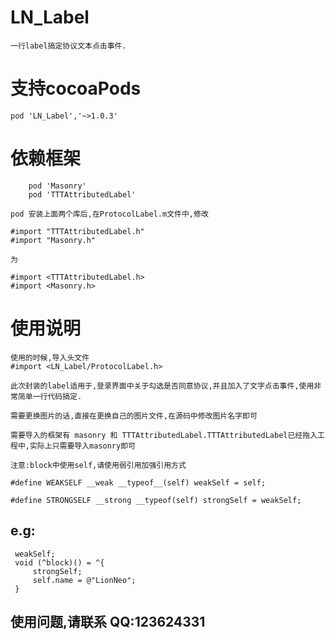 
# LN_Label
    一行label搞定协议文本点击事件.
    
# 支持cocoaPods 
    pod 'LN_Label','~>1.0.3'
# 依赖框架
```
    pod 'Masonry' 
    pod 'TTTAttributedLabel'
```    
    pod 安装上面两个库后,在ProtocolLabel.m文件中,修改
    
 ```   
#import "TTTAttributedLabel.h"
#import "Masonry.h"
 ```
    为
 ```   
#import <TTTAttributedLabel.h>
#import <Masonry.h>
 ```   
# 使用说明

    使用的时候,导入头文件
    #import <LN_Label/ProtocolLabel.h>
    
    此次封装的label适用于,登录界面中关于勾选是否同意协议,并且加入了文字点击事件,使用非常简单一行代码搞定.
    
    需要更换图片的话,直接在更换自己的图片文件,在源码中修改图片名字即可
    
    需要导入的框架有 masonry 和 TTTAttributedLabel.TTTAttributedLabel已经拖入工程中,实际上只需要导入masonry即可
    
    注意:block中使用self,请使用弱引用加强引用方式
```
#define WEAKSELF __weak __typeof__(self) weakSelf = self;

#define STRONGSELF __strong __typeof(self) strongSelf = weakSelf;
```
## e.g:
   ``` 
    weakSelf;
    void (^block)() = ^{
        strongSelf;
        self.name = @"LionNeo";
    }
   ```
    
## 使用问题,请联系 QQ:123624331
     

